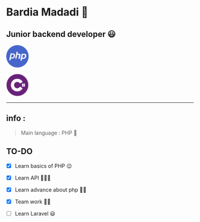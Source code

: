 # Bardia Madadi 👋

## Junior backend developer 😃

[logo]: https://github.com/adam-p/markdown-here/raw/master/src/common/images/icon48.png "Logo Title Text 2"
<img src="https://raw.githubusercontent.com/BardiaMadadi/BardiaMadadi/main/php-icon.jpg" width="60" height="60">


<img src="https://raw.githubusercontent.com/BardiaMadadi/BardiaMadadi/main/sdsd.png" width="60" height="60">

------------------
## info :
> Main language : PHP 🙂
> 
> 

## TO-DO

- [x] Learn basics of PHP 😉

- [x] Learn API 👨🏾‍💻

- [x] Learn advance about php 💪🏽

- [x] Team work 🙌🏽
- [ ] Learn Laravel 😃

